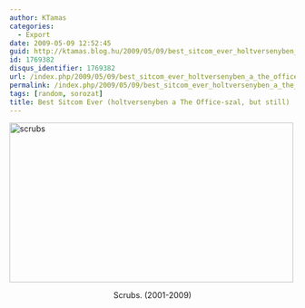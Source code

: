 ```yaml
---
author: KTamas
categories:
  - Export
date: 2009-05-09 12:52:45
guid: http://ktamas.blog.hu/2009/05/09/best_sitcom_ever_holtversenyben_a_the_office_szal_but_still
id: 1769382
disqus_identifier: 1769382
url: /index.php/2009/05/09/best_sitcom_ever_holtversenyben_a_the_office_szal_but_still/
permalink: /index.php/2009/05/09/best_sitcom_ever_holtversenyben_a_the_office_szal_but_still/
tags: [random, sorozat]
title: Best Sitcom Ever (holtversenyben a The Office-szal, but still)
---
```


[<img class="aligncenter size-full wp-image-437" title="scrubs" src="http://ktamas.blog.hu/media/image/200905/scrubs.jpg" alt="scrubs" width="500" height="282" />](http://ktamas.blog.hu/media/image/200905/scrubs.jpg)

<p style="text-align: center;">
  Scrubs. (2001-2009)
</p></p>
